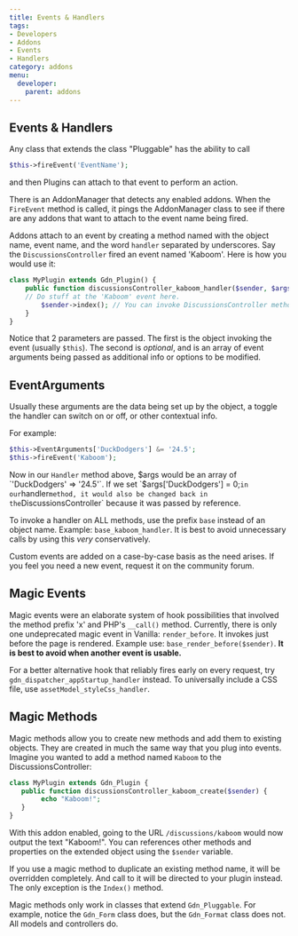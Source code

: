 ```yaml
---
title: Events & Handlers
tags:
- Developers
- Addons
- Events
- Handlers
category: addons
menu:
  developer:
    parent: addons
---
```

## Events & Handlers

Any class that extends the class "Pluggable" has the ability to call

```php
$this->fireEvent('EventName');
```
and then Plugins can attach to that event to perform an action.

There is an AddonManager that detects any enabled addons. When the `FireEvent` method is called, it pings the AddonManager class to see if there are any addons that want to attach to the event name being fired.

Addons attach to an event by creating a method named with the object name, event name, and the word `handler` separated by underscores. Say the `DiscussionsController` fired an event named 'Kaboom'. Here is how you would use it:

```php
class MyPlugin extends Gdn_Plugin() {
    public function discussionsController_kaboom_handler($sender, $args) {
    // Do stuff at the 'Kaboom' event here.
        $sender->index(); // You can invoke DiscussionsController methods here.
    }
}
```
Notice that 2 parameters are passed. The first is the object invoking the event (usually `$this`). The second is *optional*, and is an array of event arguments being passed as additional info or options to be modified.


## EventArguments

Usually these arguments are the data being set up by the object, a toggle the handler can switch on or off, or other contextual info.

For example:

```php
$this->EventArguments['DuckDodgers'] &= '24.5';
$this->fireEvent('Kaboom');
```

Now in our `Handler` method above, $args would be an array of `'DuckDodgers' => '24.5'`. If we set `$args['DuckDodgers'] = 0;` in our `handler` method, it would also be changed back in the `DiscussionsController` because it was passed by reference.

To invoke a handler on ALL methods, use the prefix `base` instead of an object name. Example: `base_kaboom_handler`. It is best to avoid unnecessary calls by using this *very* conservatively.

Custom events are added on a case-by-case basis as the need arises. If you feel you need a new event, request it on the community forum.

## Magic Events

Magic events were an elaborate system of hook possibilities that involved the method prefix 'x' and PHP's `__call()` method. Currently, there is only one undeprecated magic event in Vanilla: `render_before`. It invokes just before the page is rendered. Example use: `base_render_before($sender)`. **It is best to avoid when another event is usable.**

For a better alternative hook that reliably fires early on every request, try `gdn_dispatcher_appStartup_handler` instead. To universally include a CSS file, use `assetModel_styleCss_handler`.

## Magic Methods

Magic methods allow you to create new methods and add them to existing objects. They are created in much the same way that you plug into events. Imagine you wanted to add a method named `Kaboom` to the DiscussionsController:

```php
class MyPlugin extends Gdn_Plugin {
   public function discussionsController_kaboom_create($sender) {
        echo "Kaboom!";
   }
}
```

With this addon enabled, going to the URL `/discussions/kaboom` would now output the text "Kaboom!". You can references other methods and properties on the extended object using the `$sender` variable.

If you use a magic method to duplicate an existing method name, it will be overridden completely. And call to it will be directed to your plugin instead. The only exception is the `Index()` method.

Magic methods only work in classes that extend `Gdn_Pluggable`. For example, notice the `Gdn_Form` class does, but the `Gdn_Format` class does not. All models and controllers do.
